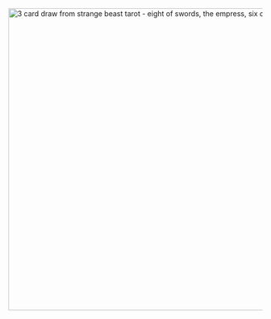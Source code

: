 <img src="/static/images/strangebeast.jpg" alt="3 card draw from strange beast tarot - eight of swords, the empress, six of wands" style="width:600px;"/>